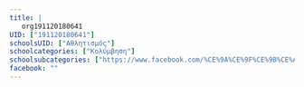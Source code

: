 ```yaml
---
title: |
   org191120180641
UID: ["191120180641"]
schoolsUID: ["Αθλητισμός"]
schoolcategories: ["Κολύμβηση"]
schoolsubcategories: ["https://www.facebook.com/%CE%9A%CE%9F%CE%9B%CE%A5%CE%9C%CE%92%CE%97%CE%A4%CE%99%CE%9A%CE%9F-%CE%A7%CE%91%CE%9D%CE%98-158035910891406/"]
facebook: ""
---
```


